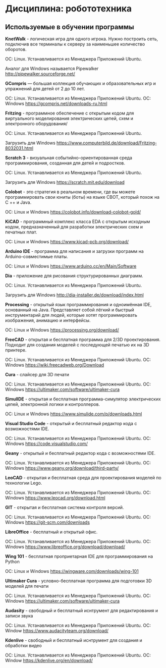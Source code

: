 # Дисциплина: робототехника

## Используемые в обучении программы

**KnetWalk** - логическая игра для одного игрока. Нужно построить сеть, подключив все терминалы к серверу за наименьшее количество оборотов. 

ОС: Linux. Устанавливается из Менеджера Приложений Ubuntu.

Аналог для Windows называется Pipewalker  http://pipewalker.sourceforge.net/


**GCompris** — большая коллекция обучающих и образовательных игр и упражнений для детей от 2 до 10 лет.

ОС: Linux. Устанавливается из Менеджера Приложений Ubuntu.
OС: Windows https://gcompris.net/downloads-ru.html



**Fritzing** - программное обеспечение с открытым кодом для виртуального моделирования электрических цепей, схем и электронного оборудования/

ОС: Linux. Устанавливается из Менеджера Приложений Ubuntu.

Загрузить для Windows https://www.computerbild.de/download/Fritzing-8032031.html



**Scratch 3** - визуальная событийно-ориентированная среда программирования, созданная для детей и подростков.

ОС: Linux. Устанавливается из Менеджера Приложений Ubuntu.

Загрузить для Windows https://scratch.mit.edu/download



**Colobot** - это стратегия в реальном времени, где вы можете программировать свои юниты (боты) на языке CBOT, который похож на C ++ и Java.

ОС: Linux и Windows https://colobot.info/download-colobot-gold/



**KiCAD** - программный комплекс класса EDA с открытым исходным кодом, предназначенный для разработки электрических схем и печатных плат.

ОС: Linux и Windows https://www.kicad-pcb.org/download/



**Arduino IDE** - программа для написания и загрузки программ на Arduino-совместимые платы.

ОС: Linux и Windows https://www.arduino.cc/en/Main/Software



**Dia** - приложение для рисования структурированных диаграмм.

ОС: Linux. Устанавливается из Менеджера Приложений Ubuntu.

Загрузить для Windows http://dia-installer.de/download/index.html



**Processing** - открытый язык программирования и одноимённая IDE, основанный на Java. Представляет собой лёгкий и быстрый инструментарий для людей, которые хотят программировать изображения, анимацию и интерфейсы.

ОС: Linux и Windows https://processing.org/download/



**FreeCAD** - открытая и бесплатная программа для 2/3D проектирования. Подходит для создания моделей с последующей печатью их на 3D принтере.

ОС: Linux. Устанавливается из Менеджера Приложений Ubuntu.
ОС: Windows https://wiki.freecadweb.org/Download

**Cura** - слайсер для 3D печати

ОС: Linux. Устанавливается из Менеджера Приложений Ubuntu.
ОС: Windows https://ultimaker.com/software/ultimaker-cura

**SimulIDE** - открытая и бесплатная программа-симулятор электрических цепей, электронной логики и контроллеров.

ОС: Linux и Windows https://www.simulide.com/p/downloads.html



**Visual Studio Code** - открытый и бесплатный редактор кода с возможностями IDE.

ОС: Linux. Устанавливается из Менеджера Приложений Ubuntu.
ОС: Windows https://code.visualstudio.com/



**Geany** - открытый и бесплатный редактор кода с возможностями IDE.

ОС: Linux. Устанавливается из Менеджера Приложений Ubuntu.
ОС: Windows https://www.geany.org/download/third-party/



**LeoCAD** - открытая и бесплатная среда для проектирования моделей по технологии Lego.

ОС: Linux. Устанавливается из Менеджера Приложений Ubuntu.
ОС: Windows https://www.leocad.org/download.html



**GIT** - открытая и бесплатная система контроля версий.

ОС: Linux. Устанавливается из Менеджера Приложений Ubuntu.
ОС: Windows https://git-scm.com/downloads



**LibreOffice** - бесплатный и открытый офис.

ОС: Linux. Устанавливается из Менеджера Приложений Ubuntu.
ОС: Windows https://www.libreoffice.org/download/download/



**Wing 101** - бесплатная проприетарная IDE для программирования на Python

ОС: Linux и Windows https://wingware.com/downloads/wing-101

**Ultimaker Cura** - условно-бесплатная программа для подготовки 3D моделей для печати

ОС: Linux. Устанавливается из Менеджера Приложений Ubuntu.
ОС: Windows https://ultimaker.com/software/ultimaker-cura

**Audasity** - свободный и бесплатный иснтрумент для редактирования и записи звука

ОС: Linux. Устанавливается из Менеджера Приложений Ubuntu.
ОС: Window https://www.audacityteam.org/download/

**Kdenlive** -  свободный и бесплатный иснтрумент для создания и обработки видео

ОС: Linux. Устанавливается из Менеджера Приложений Ubuntu.
ОС: Window https://kdenlive.org/en/download/